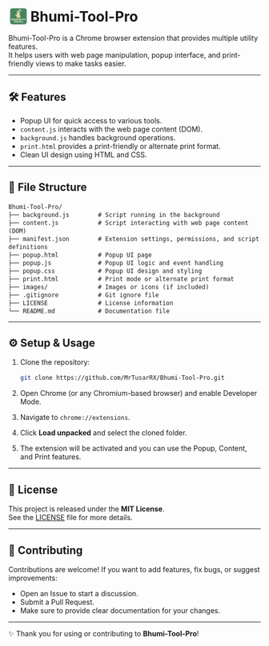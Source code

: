 <img src="https://github.com/MrTusarRX/Bhumi-Tool-Pro/blob/main/images/icon.png?raw=true" alt="Icon" width="40" height="40" style="vertical-align: middle;">
<span style="font-size: 2em; font-weight: bold; vertical-align: middle;">Bhumi-Tool-Pro</span>




Bhumi-Tool-Pro is a Chrome browser extension that provides multiple utility features.  
It helps users with web page manipulation, popup interface, and print-friendly views to make tasks easier.

---

## 🛠 Features

- Popup UI for quick access to various tools.  
- `content.js` interacts with the web page content (DOM).  
- `background.js` handles background operations.  
- `print.html` provides a print-friendly or alternate print format.  
- Clean UI design using HTML and CSS.  

---

## 📁 File Structure

```
Bhumi-Tool-Pro/
├── background.js        # Script running in the background
├── content.js           # Script interacting with web page content (DOM)
├── manifest.json        # Extension settings, permissions, and script definitions
├── popup.html           # Popup UI page
├── popup.js             # Popup UI logic and event handling
├── popup.css            # Popup UI design and styling
├── print.html           # Print mode or alternate print format
├── images/              # Images or icons (if included)
├── .gitignore           # Git ignore file
├── LICENSE              # License information
└── README.md            # Documentation file
```

---

## ⚙️ Setup & Usage

1. Clone the repository:
   ```bash
   git clone https://github.com/MrTusarRX/Bhumi-Tool-Pro.git
   ```

2. Open Chrome (or any Chromium-based browser) and enable Developer Mode.

3. Navigate to `chrome://extensions`.

4. Click **Load unpacked** and select the cloned folder.

5. The extension will be activated and you can use the Popup, Content, and Print features.

---

## 📄 License

This project is released under the **MIT License**.  
See the [LICENSE](LICENSE) file for more details.

---

## 🤝 Contributing

Contributions are welcome! If you want to add features, fix bugs, or suggest improvements:

- Open an Issue to start a discussion.  
- Submit a Pull Request.  
- Make sure to provide clear documentation for your changes.  

---

✨ Thank you for using or contributing to **Bhumi-Tool-Pro**!
